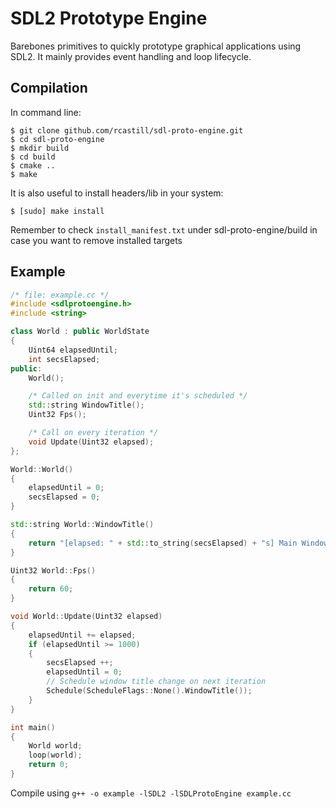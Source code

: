 # SDL2 Prototype Engine

Barebones primitives to quickly prototype graphical applications using SDL2. It mainly provides event handling and loop lifecycle.

## Compilation

In command line:

```
$ git clone github.com/rcastill/sdl-proto-engine.git
$ cd sdl-proto-engine
$ mkdir build
$ cd build
$ cmake ..
$ make
```

It is also useful to install headers/lib in your system:

```
$ [sudo] make install
```

Remember to check `install_manifest.txt` under sdl-proto-engine/build in case you want to remove installed targets

## Example

```c++
/* file: example.cc */
#include <sdlprotoengine.h>
#include <string>

class World : public WorldState
{
	Uint64 elapsedUntil;
	int secsElapsed;
public:
	World();

	/* Called on init and everytime it's scheduled */
	std::string WindowTitle();
	Uint32 Fps();

	/* Call on every iteration */
	void Update(Uint32 elapsed);
};

World::World()
{
	elapsedUntil = 0;
	secsElapsed = 0;
}

std::string World::WindowTitle()
{
	return "[elapsed: " + std::to_string(secsElapsed) + "s] Main Window";
}

Uint32 World::Fps()
{
	return 60;
}

void World::Update(Uint32 elapsed)
{
	elapsedUntil += elapsed;
	if (elapsedUntil >= 1000)
	{
		secsElapsed ++;
		elapsedUntil = 0;
		// Schedule window title change on next iteration
		Schedule(ScheduleFlags::None().WindowTitle());
	}
}

int main()
{
	World world;
	loop(world);
	return 0;
}
```

Compile using `g++ -o example -lSDL2 -lSDLProtoEngine example.cc`